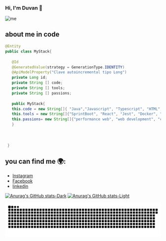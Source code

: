 ### Hi, I'm Duvan 👋

![me](https://user-images.githubusercontent.com/57040281/231517559-42c297bc-0c0f-43fb-9f6f-c9137cc4b448.png)

## about me in code

```Java
@Entity
public class MyStack{

   @Id
   @GeneratedValue(strategy = GenerationType.IDENTITY)
   @ApiModelProperty("Clave autoincremental tipo Long")
   private Long id;
   private String [] code;
   private String [] tools;
   private String [] passions;

   public MyStack{
   this.code = new String[]{ "Java","Javascript", "Typescript", "HTML", "CSS", "Python"};
   this.tools = new String[]{"SprintBoot", "React", "Jest", "Docker", "Junit", "Swagger","Git","GitHub"};
   this.passions= new String[]{"performance web", "web development", "continuous learning", "Problem resolution", "backend java"};
   }
   
   
   
 }
```

## you can find me 🌍:
- [Instagram]()
- [Facebook]()
- [linkedin](https://www.linkedin.com/in/duvandariocastrobautista/)

[![Anurag's GitHub stats-Dark](https://github-readme-stats.vercel.app/api?username=duvan1026&show_icons=true&theme=dark#gh-dark-mode-only)](https://github.com/anuraghazra/github-readme-stats#gh-dark-mode-only)
[![Anurag's GitHub stats-Light](https://github-readme-stats.vercel.app/api?username=duvan1026&show_icons=true&theme=default#gh-light-mode-only)](https://github.com/anuraghazra/github-readme-stats#gh-light-mode-only)

<!--[![Top Langs](https://github-readme-stats.vercel.app/api/top-langs/?username=duvan1026&hide_progress=true)](https://github.com/duvan1026/github-readme-stats)-->

<!-- ![Visitor Count](https://profile-counter.glitch.me/{wandacatellani}/count.svg) -->
![Snake animation](https://github.com/WandaCatellani/WandaCatellani/blob/output/github-contribution-grid-snake.svg)





<!--
**duvan1026/duvan1026** is a ✨ _special_ ✨ repository because its `README.md` (this file) appears on your GitHub profile.

Here are some ideas to get you started:

- 🔭 I’m currently working on ...
- 🌱 I’m currently learning ...
- 👯 I’m looking to collaborate on ...
- 🤔 I’m looking for help with ...
- 💬 Ask me about ...
- 📫 How to reach me: ...
- 😄 Pronouns: ...
- ⚡ Fun fact: ...
-->
